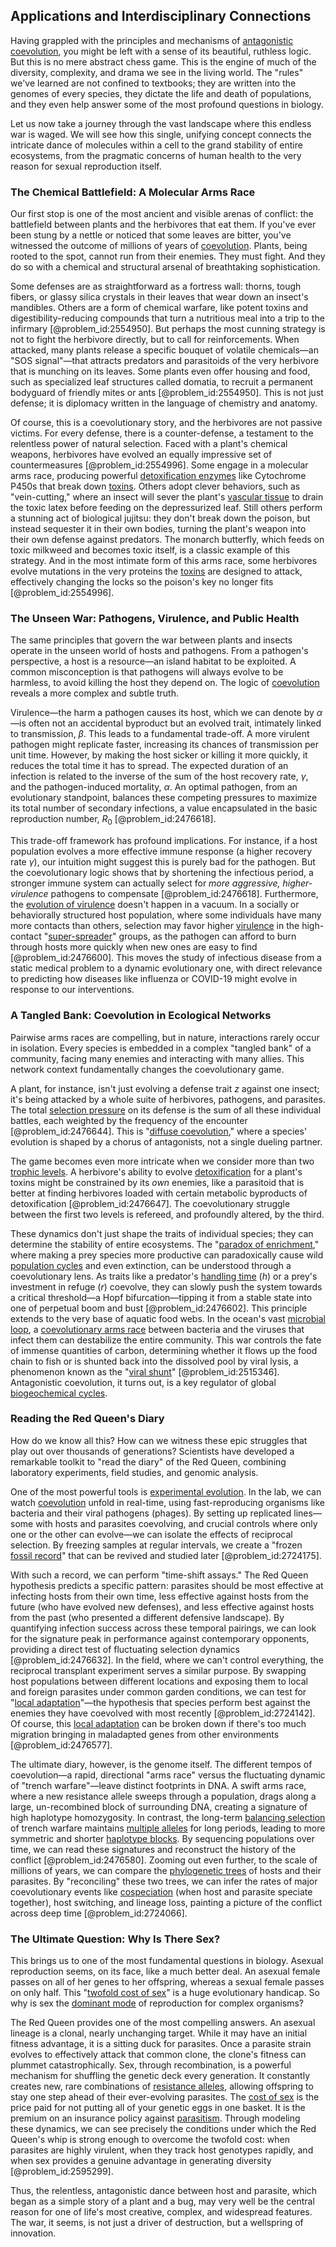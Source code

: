 ## Applications and Interdisciplinary Connections

Having grappled with the principles and mechanisms of [antagonistic coevolution](@article_id:164012), you might be left with a sense of its beautiful, ruthless logic. But this is no mere abstract chess game. This is the engine of much of the diversity, complexity, and drama we see in the living world. The "rules" we've learned are not confined to textbooks; they are written into the genomes of every species, they dictate the life and death of populations, and they even help answer some of the most profound questions in biology.

Let us now take a journey through the vast landscape where this endless war is waged. We will see how this single, unifying concept connects the intricate dance of molecules within a cell to the grand stability of entire ecosystems, from the pragmatic concerns of human health to the very reason for sexual reproduction itself.

### The Chemical Battlefield: A Molecular Arms Race

Our first stop is one of the most ancient and visible arenas of conflict: the battlefield between plants and the herbivores that eat them. If you've ever been stung by a nettle or noticed that some leaves are bitter, you've witnessed the outcome of millions of years of [coevolution](@article_id:142415). Plants, being rooted to the spot, cannot run from their enemies. They must fight. And they do so with a chemical and structural arsenal of breathtaking sophistication.

Some defenses are as straightforward as a fortress wall: thorns, tough fibers, or glassy silica crystals in their leaves that wear down an insect's mandibles. Others are a form of chemical warfare, like potent toxins and digestibility-reducing compounds that turn a nutritious meal into a trip to the infirmary [@problem_id:2554950]. But perhaps the most cunning strategy is not to fight the herbivore directly, but to call for reinforcements. When attacked, many plants release a specific bouquet of volatile chemicals—an "SOS signal"—that attracts predators and parasitoids of the very herbivore that is munching on its leaves. Some plants even offer housing and food, such as specialized leaf structures called domatia, to recruit a permanent bodyguard of friendly mites or ants [@problem_id:2554950]. This is not just defense; it is diplomacy written in the language of chemistry and anatomy.

Of course, this is a coevolutionary story, and the herbivores are not passive victims. For every defense, there is a counter-defense, a testament to the relentless power of natural selection. Faced with a plant's chemical weapons, herbivores have evolved an equally impressive set of countermeasures [@problem_id:2554996]. Some engage in a molecular arms race, producing powerful [detoxification enzymes](@article_id:185670) like Cytochrome P450s that break down [toxins](@article_id:162544). Others adopt clever behaviors, such as "vein-cutting," where an insect will sever the plant's [vascular tissue](@article_id:142709) to drain the toxic latex before feeding on the depressurized leaf. Still others perform a stunning act of biological jujitsu: they don't break down the poison, but instead sequester it in their own bodies, turning the plant's weapon into their own defense against predators. The monarch butterfly, which feeds on toxic milkweed and becomes toxic itself, is a classic example of this strategy. And in the most intimate form of this arms race, some herbivores evolve mutations in the very proteins the [toxins](@article_id:162544) are designed to attack, effectively changing the locks so the poison's key no longer fits [@problem_id:2554996].

### The Unseen War: Pathogens, Virulence, and Public Health

The same principles that govern the war between plants and insects operate in the unseen world of hosts and pathogens. From a pathogen's perspective, a host is a resource—an island habitat to be exploited. A common misconception is that pathogens will always evolve to be harmless, to avoid killing the host they depend on. The logic of [coevolution](@article_id:142415) reveals a more complex and subtle truth.

Virulence—the harm a pathogen causes its host, which we can denote by $\alpha$—is often not an accidental byproduct but an evolved trait, intimately linked to transmission, $\beta$. This leads to a fundamental trade-off. A more virulent pathogen might replicate faster, increasing its chances of transmission per unit time. However, by making the host sicker or killing it more quickly, it reduces the total time it has to spread. The expected duration of an infection is related to the inverse of the sum of the host recovery rate, $\gamma$, and the pathogen-induced mortality, $\alpha$. An optimal pathogen, from an evolutionary standpoint, balances these competing pressures to maximize its total number of secondary infections, a value encapsulated in the basic reproduction number, $R_0$ [@problem_id:2476618].

This trade-off framework has profound implications. For instance, if a host population evolves a more effective immune response (a higher recovery rate $\gamma$), our intuition might suggest this is purely bad for the pathogen. But the coevolutionary logic shows that by shortening the infectious period, a stronger immune system can actually select for *more aggressive, higher-virulence* pathogens to compensate [@problem_id:2476618]. Furthermore, the [evolution of virulence](@article_id:149065) doesn't happen in a vacuum. In a socially or behaviorally structured host population, where some individuals have many more contacts than others, selection may favor higher [virulence](@article_id:176837) in the high-contact "[super-spreader](@article_id:636256)" groups, as the pathogen can afford to burn through hosts more quickly when new ones are easy to find [@problem_id:2476600]. This moves the study of infectious disease from a static medical problem to a dynamic evolutionary one, with direct relevance to predicting how diseases like influenza or COVID-19 might evolve in response to our interventions.

### A Tangled Bank: Coevolution in Ecological Networks

Pairwise arms races are compelling, but in nature, interactions rarely occur in isolation. Every species is embedded in a complex "tangled bank" of a community, facing many enemies and interacting with many allies. This network context fundamentally changes the coevolutionary game.

A plant, for instance, isn't just evolving a defense trait $z$ against one insect; it's being attacked by a whole suite of herbivores, pathogens, and parasites. The total [selection pressure](@article_id:179981) on its defense is the sum of all these individual battles, each weighted by the frequency of the encounter [@problem_id:2476644]. This is "[diffuse coevolution](@article_id:196698)," where a species' evolution is shaped by a chorus of antagonists, not a single dueling partner.

The game becomes even more intricate when we consider more than two [trophic levels](@article_id:138225). A herbivore's ability to evolve [detoxification](@article_id:169967) for a plant's toxins might be constrained by its *own* enemies, like a parasitoid that is better at finding herbivores loaded with certain metabolic byproducts of detoxification [@problem_id:2476647]. The coevolutionary struggle between the first two levels is refereed, and profoundly altered, by the third.

These dynamics don't just shape the traits of individual species; they can determine the stability of entire ecosystems. The "[paradox of enrichment](@article_id:162747)," where making a prey species more productive can paradoxically cause wild [population cycles](@article_id:197757) and even extinction, can be understood through a coevolutionary lens. As traits like a predator's [handling time](@article_id:196002) ($h$) or a prey's investment in refuge ($r$) coevolve, they can slowly push the system towards a critical threshold—a Hopf bifurcation—tipping it from a stable state into one of perpetual boom and bust [@problem_id:2476602]. This principle extends to the very base of aquatic food webs. In the ocean's vast [microbial loop](@article_id:140478), a [coevolutionary arms race](@article_id:273939) between bacteria and the viruses that infect them can destabilize the entire community. This war controls the fate of immense quantities of carbon, determining whether it flows up the food chain to fish or is shunted back into the dissolved pool by viral lysis, a phenomenon known as the "[viral shunt](@article_id:164606)" [@problem_id:2515346]. Antagonistic coevolution, it turns out, is a key regulator of global [biogeochemical cycles](@article_id:147074).

### Reading the Red Queen's Diary

How do we know all this? How can we witness these epic struggles that play out over thousands of generations? Scientists have developed a remarkable toolkit to "read the diary" of the Red Queen, combining laboratory experiments, field studies, and genomic analysis.

One of the most powerful tools is [experimental evolution](@article_id:173113). In the lab, we can watch [coevolution](@article_id:142415) unfold in real-time, using fast-reproducing organisms like bacteria and their viral pathogens (phages). By setting up replicated lines—some with hosts and parasites coevolving, and crucial controls where only one or the other can evolve—we can isolate the effects of reciprocal selection. By freezing samples at regular intervals, we create a "frozen [fossil record](@article_id:136199)" that can be revived and studied later [@problem_id:2724175].

With such a record, we can perform "time-shift assays." The Red Queen hypothesis predicts a specific pattern: parasites should be most effective at infecting hosts from their own time, less effective against hosts from the future (who have evolved new defenses), and less effective against hosts from the past (who presented a different defensive landscape). By quantifying infection success across these temporal pairings, we can look for the signature peak in performance against contemporary opponents, providing a direct test of fluctuating selection dynamics [@problem_id:2476632]. In the field, where we can't control everything, the reciprocal transplant experiment serves a similar purpose. By swapping host populations between different locations and exposing them to local and foreign parasites under common garden conditions, we can test for "[local adaptation](@article_id:171550)"—the hypothesis that species perform best against the enemies they have coevolved with most recently [@problem_id:2724142]. Of course, this [local adaptation](@article_id:171550) can be broken down if there's too much migration bringing in maladapted genes from other environments [@problem_id:2476577].

The ultimate diary, however, is the genome itself. The different tempos of coevolution—a rapid, directional "arms race" versus the fluctuating dynamic of "trench warfare"—leave distinct footprints in DNA. A swift arms race, where a new resistance allele sweeps through a population, drags along a large, un-recombined block of surrounding DNA, creating a signature of high haplotype homozygosity. In contrast, the long-term [balancing selection](@article_id:149987) of trench warfare maintains [multiple alleles](@article_id:143416) for long periods, leading to more symmetric and shorter [haplotype blocks](@article_id:166306). By sequencing populations over time, we can read these signatures and reconstruct the history of the conflict [@problem_id:2476580]. Zooming out even further, to the scale of millions of years, we can compare the [phylogenetic trees](@article_id:140012) of hosts and their parasites. By "reconciling" these two trees, we can infer the rates of major coevolutionary events like [cospeciation](@article_id:146621) (when host and parasite speciate together), host switching, and lineage loss, painting a picture of the conflict across deep time [@problem_id:2724066].

### The Ultimate Question: Why Is There Sex?

This brings us to one of the most fundamental questions in biology. Asexual reproduction seems, on its face, like a much better deal. An asexual female passes on all of her genes to her offspring, whereas a sexual female passes on only half. This "[twofold cost of sex](@article_id:267932)" is a huge evolutionary handicap. So why is sex the [dominant mode](@article_id:262969) of reproduction for complex organisms?

The Red Queen provides one of the most compelling answers. An asexual lineage is a clonal, nearly unchanging target. While it may have an initial fitness advantage, it is a sitting duck for parasites. Once a parasite strain evolves to effectively attack that common clone, the clone's fitness can plummet catastrophically. Sex, through recombination, is a powerful mechanism for shuffling the genetic deck every generation. It constantly creates new, rare combinations of [resistance alleles](@article_id:189792), allowing offspring to stay one step ahead of their ever-evolving parasites. The [cost of sex](@article_id:272374) is the price paid for not putting all of your genetic eggs in one basket. It is the premium on an insurance policy against [parasitism](@article_id:272606). Through modeling these dynamics, we can see precisely the conditions under which the Red Queen's whip is strong enough to overcome the twofold cost: when parasites are highly virulent, when they track host genotypes rapidly, and when sex provides a genuine advantage in generating diversity [@problem_id:2595299].

Thus, the relentless, antagonistic dance between host and parasite, which began as a simple story of a plant and a bug, may very well be the central reason for one of life's most creative, complex, and widespread features. The war, it seems, is not just a driver of destruction, but a wellspring of innovation.